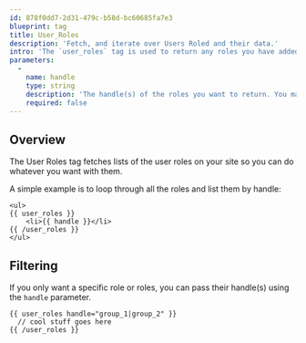 ```yaml
---
id: 878f0dd7-2d31-479c-b58d-bc60685fa7e3
blueprint: tag
title: User_Roles
description: 'Fetch, and iterate over Users Roled and their data.'
intro: 'The `user_roles` tag is used to return any roles you have added to collate the users on your site.'
parameters:
  -
    name: handle
    type: string
    description: 'The handle(s) of the roles you want to return. You may specify multiple roles by pipe separating them: `{{ user_roles handle="jocks|geeks" }}`.'
    required: false
---
```

## Overview

The User Roles tag fetches lists of the user roles on your site so you can do whatever you want with them.

A simple example is to loop through all the roles and list them by handle:

```
<ul>
{{ user_roles }}
    <li>{{ handle }}</li>
{{ /user_roles }}
</ul>
```

## Filtering

If you only want a specific role or roles, you can pass their handle(s) using the `handle` parameter.

```
{{ user_roles handle="group_1|group_2" }}
  // cool stuff goes here
{{ /user_roles }}
```
